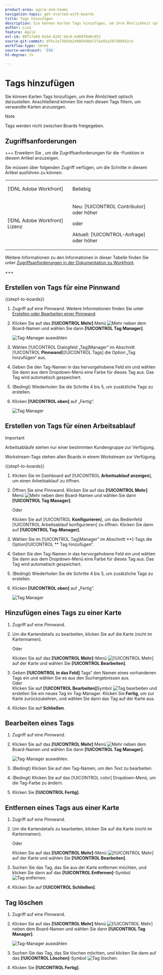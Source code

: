```yaml
---
product-area: agile-and-teams
navigation-topic: get-started-with-boards
title: Tags hinzufügen
description: Sie können Karten Tags hinzufügen, um ihre Ähnlichkeit optisch darzustellen. Anschließend können Sie nach diesen Tags filtern, um verwandte Karten anzuzeigen.
author: Lisa
feature: Agile
exl-id: 0071fa0d-8164-42d2-bbc6-bd60f8e0c052
source-git-commit: df4c2a73b5eb2498564bbf27aa92a297388562cd
workflow-type: tm+mt
source-wordcount: '556'
ht-degree: 1%

---
```


# Tags hinzufügen

Sie können Karten Tags hinzufügen, um ihre Ähnlichkeit optisch darzustellen. Anschließend können Sie nach diesen Tags filtern, um verwandte Karten anzuzeigen.

>[!NOTE]
>
>Tags werden nicht zwischen Boards freigegeben.

## Zugriffsanforderungen

+++ Erweitern Sie , um die Zugriffsanforderungen für die -Funktion in diesem Artikel anzuzeigen.

Sie müssen über folgenden Zugriff verfügen, um die Schritte in diesem Artikel ausführen zu können:

<table style="table-layout:auto"> 
 <col> 
 <col> 
 <tbody> 
  <tr> 
   <td role="rowheader">[!DNL Adobe Workfront]</td> 
   <td> <p>Beliebig</p> </td> 
  </tr> 
  <tr> 
   <td role="rowheader">[!DNL Adobe Workfront] Lizenz</td> 
   <td> 
   <p>Neu: [!UICONTROL Contributor] oder höher</p> 
   <p>oder</p>
   <p>Aktuell: [!UICONTROL-Anfrage] oder höher</p>
   </td> 
  </tr> 
 </tbody> 
</table>

Weitere Informationen zu den Informationen in dieser Tabelle finden Sie unter [Zugriffsanforderungen in der Dokumentation zu Workfront](/help/quicksilver/administration-and-setup/add-users/access-levels-and-object-permissions/access-level-requirements-in-documentation.md).

+++

## Erstellen von Tags für eine Pinnwand

{{step1-to-boards}}

1. Zugriff auf eine Pinnwand. Weitere Informationen finden Sie unter [Erstellen oder Bearbeiten einer Pinnwand](../../agile/get-started-with-boards/create-edit-board.md).
1. Klicken Sie auf das **[!UICONTROL Mehr]** Menü ![Mehr](assets/more-icon-spectrum.png) neben dem Board-Namen und wählen Sie dann **[!UICONTROL Tag Manager]**.

   ![Tag-Manager auswählen](assets/boards-tagmanager-350x189.png)

1. Wählen [!UICONTROL  Dialogfeld „Tag]Manager“ im Abschnitt [!UICONTROL **Pinnwand**][!UICONTROL  Tags] die Option „Tag hinzufügen“ aus.
1. Geben Sie den Tag-Namen in das hervorgehobene Feld ein und wählen Sie dann aus dem Dropdown-Menü eine Farbe für dieses Tag aus. Das Tag wird automatisch gespeichert.
1. (Bedingt) Wiederholen Sie die Schritte 4 bis 5, um zusätzliche Tags zu erstellen.
1. Klicken **[!UICONTROL oben]** auf „Fertig“.

   ![Tag Manager](assets/tag-manager-2023.png)

## Erstellen von Tags für einen Arbeitsablauf

>[!IMPORTANT]
>
>Arbeitsabläufe stehen nur einer bestimmten Kundengruppe zur Verfügung.

Workstream-Tags stehen allen Boards in einem Workstream zur Verfügung.

{{step1-to-boards}}

1. Klicken Sie im Dashboard auf [!UICONTROL **Arbeitsablauf anzeigen**], um einen Arbeitsablauf zu öffnen.
1. Öffnen Sie eine Pinnwand. Klicken Sie auf das **[!UICONTROL Mehr]** Menü ![Mehr](assets/more-icon-spectrum.png) neben dem Board-Namen und wählen Sie dann **[!UICONTROL Tag Manager]**.

   Oder

   Klicken Sie auf [!UICONTROL **Konfigurieren**], um das Bedienfeld [!UICONTROL Arbeitsablauf konfigurieren] zu öffnen. Klicken Sie dann auf **[!UICONTROL Tag-Manager]**.

1. Wählen Sie im [!UICONTROL Tag]Manager“ im Abschnitt **]-Tags die Option[!UICONTROL ** Tag hinzufügen“.
1. Geben Sie den Tag-Namen in das hervorgehobene Feld ein und wählen Sie dann aus dem Dropdown-Menü eine Farbe für dieses Tag aus. Das Tag wird automatisch gespeichert.
1. (Bedingt) Wiederholen Sie die Schritte 4 bis 5, um zusätzliche Tags zu erstellen.
1. Klicken **[!UICONTROL oben]** auf „Fertig“.

   ![Tag Manager](assets/tag-manager-workstreams.png)

## Hinzufügen eines Tags zu einer Karte

1. Zugriff auf eine Pinnwand.
1. Um die Kartendetails zu bearbeiten, klicken Sie auf die Karte (nicht im Kartennamen).

   Oder

   Klicken Sie auf das **[!UICONTROL Mehr]**-Menü ![[!UICONTROL Mehr]](assets/more-icon-spectrum.png) auf der Karte und wählen Sie **[!UICONTROL Bearbeiten]**.

1. Geben **[!UICONTROL in das Feld]** Tags“ den Namen eines vorhandenen Tags ein und wählen Sie es aus den Suchergebnissen aus.\
   Oder\
   Klicken Sie auf **[!UICONTROL Bearbeiten]**&#x200B;Symbol ![Tag bearbeiten](assets/boards-edittag-30x29.png) und erstellen Sie ein neues Tag im Tag-Manager. Klicken Sie **Fertig**, um zur Karte zurückzukehren, und wählen Sie dann das Tag auf der Karte aus.
1. Klicken Sie auf **Schließen**.

## Bearbeiten eines Tags

1. Zugriff auf eine Pinnwand.
1. Klicken Sie auf das **[!UICONTROL Mehr]** Menü ![Mehr](assets/more-icon-spectrum.png) neben dem Board-Namen und wählen Sie dann **[!UICONTROL Tag Manager]**.

   ![Tag-Manager auswählen.](assets/boards-tagmanager-350x189.png)

1. (Bedingt) Klicken Sie auf den Tag-Namen, um den Text zu bearbeiten.
1. (Bedingt) Klicken Sie auf das [!UICONTROL color] Dropdown-Menü, um die Tag-Farbe zu ändern.
1. Klicken Sie **[!UICONTROL Fertig]**.

## Entfernen eines Tags aus einer Karte

1. Zugriff auf eine Pinnwand.
1. Um die Kartendetails zu bearbeiten, klicken Sie auf die Karte (nicht im Kartennamen).

   Oder

   Klicken Sie auf das **[!UICONTROL Mehr]**-Menü ![[!UICONTROL Mehr]](assets/more-icon-spectrum.png) auf der Karte und wählen Sie **[!UICONTROL Bearbeiten]**.

1. Suchen Sie das Tag, das Sie aus der Karte entfernen möchten, und klicken Sie dann auf das **[!UICONTROL Entfernen]**-Symbol ![Tag entfernen](assets/copy-of-boards-remove-30x23.png).
1. Klicken Sie auf **[!UICONTROL Schließen]**.

## Tag löschen

1. Zugriff auf eine Pinnwand.
1. Klicken Sie auf das **[!UICONTROL Mehr]** Menü ![[!UICONTROL Mehr]](assets/more-icon-spectrum.png) neben dem Board-Namen und wählen Sie dann **[!UICONTROL Tag Manager]**.

   ![Tag-Manager auswählen](assets/boards-tagmanager-350x189.png)

1. Suchen Sie das Tag, das Sie löschen möchten, und klicken Sie dann auf das **[!UICONTROL Löschen]**-Symbol ![Tag löschen](assets/copy-of-boards-delete-30x27.png).
1. Klicken Sie **[!UICONTROL Fertig]**.
